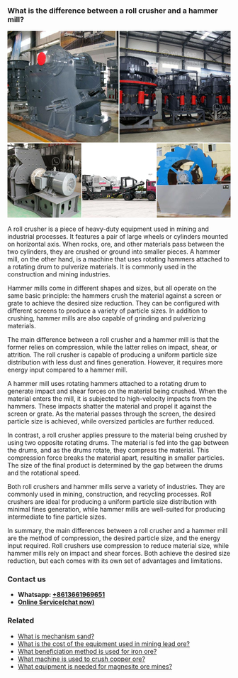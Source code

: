 <h3>What is the difference between a roll crusher and a hammer mill?</h3><img src='1701742723.jpg' alt=''><p>A roll crusher is a piece of heavy-duty equipment used in mining and industrial processes. It features a pair of large wheels or cylinders mounted on horizontal axis. When rocks, ore, and other materials pass between the two cylinders, they are crushed or ground into smaller pieces. A hammer mill, on the other hand, is a machine that uses rotating hammers attached to a rotating drum to pulverize materials. It is commonly used in the construction and mining industries. </p><p>Hammer mills come in different shapes and sizes, but all operate on the same basic principle: the hammers crush the material against a screen or grate to achieve the desired size reduction. They can be configured with different screens to produce a variety of particle sizes. In addition to crushing, hammer mills are also capable of grinding and pulverizing materials.</p><p>The main difference between a roll crusher and a hammer mill is that the former relies on compression, while the latter relies on impact, shear, or attrition. The roll crusher is capable of producing a uniform particle size distribution with less dust and fines generation. However, it requires more energy input compared to a hammer mill.</p><p>A hammer mill uses rotating hammers attached to a rotating drum to generate impact and shear forces on the material being crushed. When the material enters the mill, it is subjected to high-velocity impacts from the hammers. These impacts shatter the material and propel it against the screen or grate. As the material passes through the screen, the desired particle size is achieved, while oversized particles are further reduced.</p><p>In contrast, a roll crusher applies pressure to the material being crushed by using two opposite rotating drums. The material is fed into the gap between the drums, and as the drums rotate, they compress the material. This compression force breaks the material apart, resulting in smaller particles. The size of the final product is determined by the gap between the drums and the rotational speed.</p><p>Both roll crushers and hammer mills serve a variety of industries. They are commonly used in mining, construction, and recycling processes. Roll crushers are ideal for producing a uniform particle size distribution with minimal fines generation, while hammer mills are well-suited for producing intermediate to fine particle sizes.</p><p>In summary, the main differences between a roll crusher and a hammer mill are the method of compression, the desired particle size, and the energy input required. Roll crushers use compression to reduce material size, while hammer mills rely on impact and shear forces. Both achieve the desired size reduction, but each comes with its own set of advantages and limitations.</p><h3>Contact us</h3><ul><li><strong>Whatsapp:&nbsp;<a href="https://wa.me/8613661969651">+8613661969651</a></strong></li><li><a href="https://swt.shibang-china.com/?git&amp;zhl&amp;What is the difference between a roll crusher and a hammer mill"><strong>Online Service(chat now)</strong></a></li></ul><h3>Related</h3><ul><li><a href='What is mechanism sand.md'>What is mechanism sand?</a></li><li><a href='What is the cost of the equipment used in mining lead ore.md'>What is the cost of the equipment used in mining lead ore?</a></li><li><a href='What beneficiation method is used for iron ore.md'>What beneficiation method is used for iron ore?</a></li><li><a href='What machine is used to crush copper ore.md'>What machine is used to crush copper ore?</a></li><li><a href='What equipment is needed for magnesite ore mines.md'>What equipment is needed for magnesite ore mines?</a></li></ul>